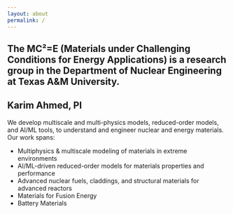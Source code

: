 ```yaml
---
layout: about
permalink: /
---
```

## The **MC²=E (Materials under Challenging Conditions for Energy Applications)** is a research group in the Department of Nuclear Engineering at Texas A&M University.
## Karim Ahmed, PI


We develop multiscale and multi-physics models, reduced-order models, and AI/ML tools, to understand and engineer nuclear and energy materials. Our work spans:

- Multiphysics & multiscale modeling of materials in extreme environments
- AI/ML-driven reduced-order models for materials properties and performance
- Advanced nuclear fuels, claddings, and structural materials for advanced reactors
- Materials for Fusion Energy
- Battery Materials
